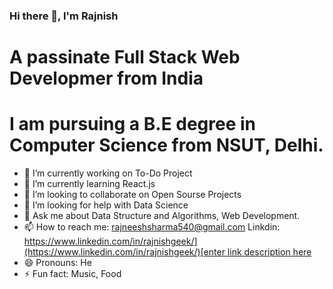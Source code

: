 ### Hi there 👋, I'm Rajnish
# A passinate Full Stack Web Developmer from India
# I am pursuing a B.E degree in Computer Science from NSUT, Delhi.


- 🔭 I’m currently working on To-Do Project
- 🌱 I’m currently learning React.js
- 👯 I’m looking to collaborate on Open Sourse Projects
- 🤔 I’m looking for help with Data Science
- 💬 Ask me about Data Structure and Algorithms, Web Development.
- 📫 How to reach me: rajneeshsharma540@gmail.com Linkdin: [https://www.linkedin.com/in/rajnishgeek/](https://www.linkedin.com/in/rajnishgeek/)[enter link description here](https://www.linkedin.com/in/rajnishgeek/)
- 😄 Pronouns: He
- ⚡ Fun fact: Music, Food

